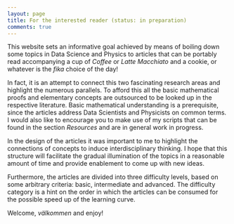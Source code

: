```yaml
---
layout: page
title: For the interested reader (status: in preparation)
comments: true
---
```


This website sets an informative goal achieved by means of boiling down some topics in Data Science and Physics to articles that can be portably read accompanying a cup of *Coffee* or *Latte Macchiato* and a cookie, or whatever is the *fika* choice of the day! 

In fact, it is an attempt to connect this two fascinating research areas and highlight the numerous parallels. To afford this all the basic mathematical proofs and elementary concepts are outsourced to be looked up in the respective literature. Basic mathematical understanding is a prerequisite, since the articles address Data Scientists and Physicists on common terms. I would also like to encourage you to make use of my scripts that can be found in the section *Resources* and are in general work in progress. 

In the design of the articles it was important to me to highlight the connections of concepts to induce interdisciplinary thinking. I hope that this structure will facilitate the gradual illumination of the topics in a reasonable amount of time and provide enablement to come up with new ideas. 

Furthermore, the articles are divided into three difficulty levels, based on some arbitrary criteria: basic, intermediate and advanced. The difficulty category is a hint on the order in which the articles can be consumed for the possible speed up of the learning curve. 

Welcome, *välkommen* and enjoy! 

<!--[![IMAGE ALT TEXT](http://img.youtube.com/vi/c9cipFPqg_8/0.jpg)](http://www.youtube.com/watch?v=c9cipFPqg_8 "Requerdos De Alhambra")-->
<!--![jekyll template mediumish]({{site.baseurl}}/assets/images/mediumish-jekyll-template.png){: .shadow}-->


<!--<a href="https://www.buymeacoffee.com/sal" target="_blank"><img src="https://www.buymeacoffee.com/assets/img/custom_images/orange_img.png" alt="Buy Me A Coffee" style="height: auto !important;width: auto !important;" ></a>-->
